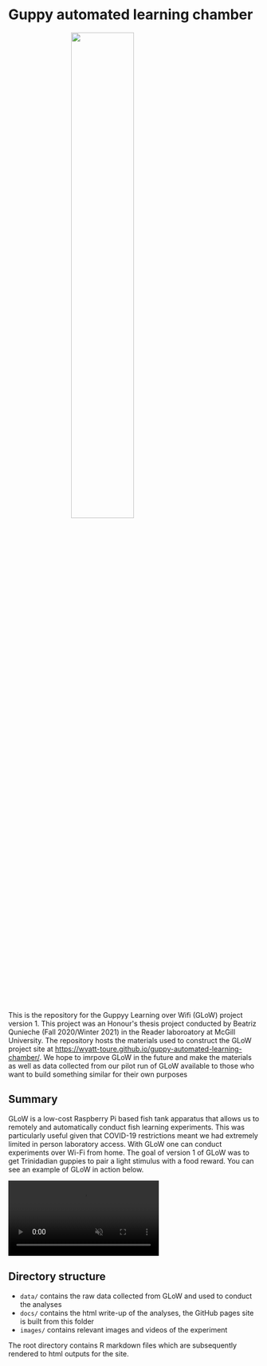 # Guppy automated learning chamber

<p>
<img src="https://github.com/wyatt-toure/automated-learning-chamber-analysis/blob/main/docs/static/images/GLoW-readme-logo.svg" style="display:block; margin: 0 auto;"   width = '50%'>
</p>

This is the repository for the Guppyy Learning over Wifi (GLoW) project version 1. This project was an Honour's thesis project conducted by Beatriz Qunieche (Fall 2020/Winter 2021) in the Reader laboroatory at McGill University. The repository hosts the materials used to construct the GLoW project site at https://wyatt-toure.github.io/guppy-automated-learning-chamber/. We hope to imrpove GLoW in the future and make the materials as well as data collected from our pilot run of GLoW available to those who want to build something similar for their own purposes

## Summary

GLoW is a low-cost Raspberry Pi based fish tank apparatus that allows us to remotely and automatically conduct fish learning experiments. This was particularly useful given that COVID-19 restrictions meant we had extremely limited in person laboratory access. With GLoW one can conduct experiments over Wi-Fi from home. The goal of version 1 of GLoW was to get Trinidadian guppies to pair a light stimulus with a food reward. You can see an example of GLoW in action below. 

<p>
<video width="60%" height="auto" controls  muted>
    <source src="https://github.com/wyatt-toure/guppy-automated-learning-chamber/blob/main/docs/static/images/sample-trial.mp4" type="video/mp4">
</video>
</p>



## Directory structure

- `data/` contains the raw data collected from GLoW and used to conduct the analyses
- `docs/` contains the html write-up of the analyses, the GitHub pages site is built from this folder
- `images/` contains relevant images and videos of the experiment

The root directory contains R markdown files which are subsequently rendered to html outputs for the site.
